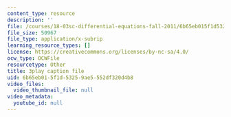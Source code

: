 ```yaml
---
content_type: resource
description: ''
file: /courses/18-03sc-differential-equations-fall-2011/6b65eb015f1d53259ae5552df320d4b8_EQJBp6Ym-6A.vtt
file_size: 50967
file_type: application/x-subrip
learning_resource_types: []
license: https://creativecommons.org/licenses/by-nc-sa/4.0/
ocw_type: OCWFile
resourcetype: Other
title: 3play caption file
uid: 6b65eb01-5f1d-5325-9ae5-552df320d4b8
video_files:
  video_thumbnail_file: null
video_metadata:
  youtube_id: null
---
```

